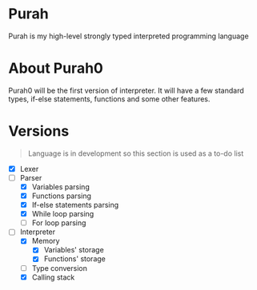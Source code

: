 # Purah

Purah is my high-level strongly typed interpreted programming language

# About Purah0

Purah0 will be the first version of interpreter. It will have a few standard types, if-else statements, functions and some other features.

# Versions

> Language is in development so this section is used as a to-do list

- [X] Lexer
- [ ] Parser
  - [X] Variables parsing
  - [X] Functions parsing
  - [X] If-else statements parsing
  - [X] While loop parsing
  - [ ] For loop parsing
- [ ] Interpreter
  - [X] Memory
    - [X] Variables' storage
    - [X] Functions' storage
  - [ ] Type conversion
  - [X] Calling stack
